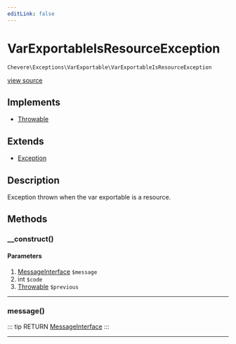 ```yaml
---
editLink: false
---
```


# VarExportableIsResourceException

`Chevere\Exceptions\VarExportable\VarExportableIsResourceException`

[view source](https://github.com/chevere/chevere/blob/master/exceptions/VarExportable/VarExportableIsResourceException.php)

## Implements

- [Throwable](https://www.php.net/manual/class.throwable)

## Extends

- [Exception](../Core/Exception.md)

## Description

Exception thrown when the var exportable is a resource.

## Methods

### __construct()

#### Parameters

1. [MessageInterface](../../Interfaces/Message/MessageInterface.md) `$message`
2. int `$code`
3. [Throwable](https://www.php.net/manual/class.throwable) `$previous`

---

### message()

::: tip RETURN
[MessageInterface](../../Interfaces/Message/MessageInterface.md)
:::

---

